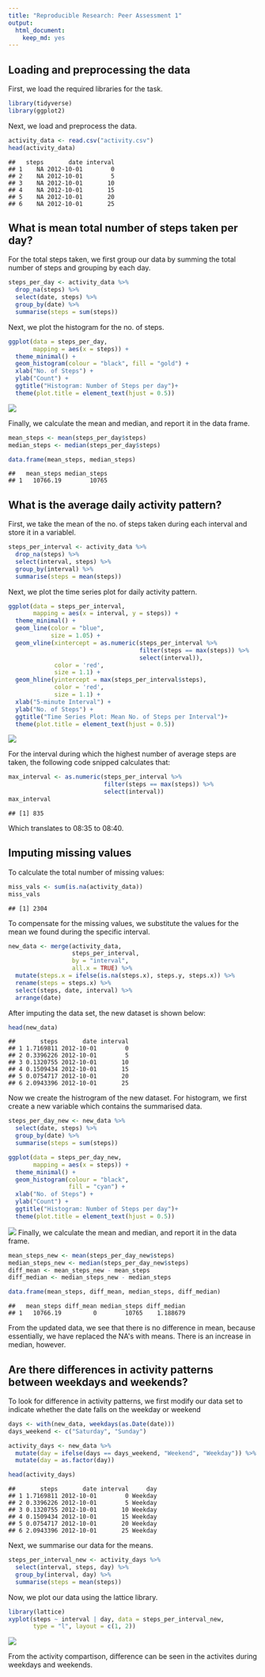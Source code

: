 ```yaml
---
title: "Reproducible Research: Peer Assessment 1"
output: 
  html_document: 
    keep_md: yes
---
```




## Loading and preprocessing the data

First, we load the required libraries for the task.


```r
library(tidyverse)
library(ggplot2)
```

Next, we load and preprocess the data.


```r
activity_data <- read.csv("activity.csv")
head(activity_data)
```

```
##   steps       date interval
## 1    NA 2012-10-01        0
## 2    NA 2012-10-01        5
## 3    NA 2012-10-01       10
## 4    NA 2012-10-01       15
## 5    NA 2012-10-01       20
## 6    NA 2012-10-01       25
```

## What is mean total number of steps taken per day?

For the total steps taken, we first group our data by summing the total number of steps and grouping by each day.


```r
steps_per_day <- activity_data %>% 
  drop_na(steps) %>% 
  select(date, steps) %>% 
  group_by(date) %>% 
  summarise(steps = sum(steps))
```

Next, we plot the histogram for the no. of steps.


```r
ggplot(data = steps_per_day, 
       mapping = aes(x = steps)) +
  theme_minimal() +
  geom_histogram(colour = "black", fill = "gold") +
  xlab("No. of Steps") +
  ylab("Count") +
  ggtitle("Histogram: Number of Steps per day")+
  theme(plot.title = element_text(hjust = 0.5))
```

![](PA1_template_files/figure-html/histogramNumStepsPerDay-1.png)<!-- -->

Finally, we calculate the mean and median, and report it in the data frame.


```r
mean_steps <- mean(steps_per_day$steps)
median_steps <- median(steps_per_day$steps)

data.frame(mean_steps, median_steps)
```

```
##   mean_steps median_steps
## 1   10766.19        10765
```

## What is the average daily activity pattern?

First, we take the mean of the no. of steps taken during each interval and store it in a variablel.


```r
steps_per_interval <- activity_data %>% 
  drop_na(steps) %>% 
  select(interval, steps) %>% 
  group_by(interval) %>% 
  summarise(steps = mean(steps))
```

Next, we plot the time series plot for daily activity pattern.


```r
ggplot(data = steps_per_interval,
       mapping = aes(x = interval, y = steps)) +
  theme_minimal() +
  geom_line(color = "blue",
            size = 1.05) +
  geom_vline(xintercept = as.numeric(steps_per_interval %>% 
                                     filter(steps == max(steps)) %>% 
                                     select(interval)),
             color = 'red',
             size = 1.1) +
  geom_hline(yintercept = max(steps_per_interval$steps),
             color = 'red',
             size = 1.1) +
  xlab("5-minute Interval") +
  ylab("No. of Steps") +
  ggtitle("Time Series Plot: Mean No. of Steps per Interval")+
  theme(plot.title = element_text(hjust = 0.5))
```

![](PA1_template_files/figure-html/timeSeriesPlot-1.png)<!-- -->

For the interval during which the highest number of average steps are taken, the following code snipped calculates that:


```r
max_interval <- as.numeric(steps_per_interval %>% 
                           filter(steps == max(steps)) %>% 
                           select(interval))
max_interval
```

```
## [1] 835
```
Which translates to 08:35 to 08:40.


## Imputing missing values

To calculate the total number of missing values:


```r
miss_vals <- sum(is.na(activity_data))
miss_vals
```

```
## [1] 2304
```
To compensate for the missing values, we substitute the values for the mean we found during the specific interval.


```r
new_data <- merge(activity_data, 
                  steps_per_interval, 
                  by = "interval", 
                  all.x = TRUE) %>% 
  mutate(steps.x = ifelse(is.na(steps.x), steps.y, steps.x)) %>% 
  rename(steps = steps.x) %>% 
  select(steps, date, interval) %>% 
  arrange(date)
```

After imputing the data set, the new dataset is shown below:


```r
head(new_data)
```

```
##       steps       date interval
## 1 1.7169811 2012-10-01        0
## 2 0.3396226 2012-10-01        5
## 3 0.1320755 2012-10-01       10
## 4 0.1509434 2012-10-01       15
## 5 0.0754717 2012-10-01       20
## 6 2.0943396 2012-10-01       25
```

Now we create the histrogram of the new dataset. For histogram, we first create a new variable which contains the summarised data.


```r
steps_per_day_new <- new_data %>%
  select(date, steps) %>% 
  group_by(date) %>% 
  summarise(steps = sum(steps))

ggplot(data = steps_per_day_new, 
       mapping = aes(x = steps)) +
  theme_minimal() +
  geom_histogram(colour = "black", 
                 fill = "cyan") +
  xlab("No. of Steps") +
  ylab("Count") +
  ggtitle("Histogram: Number of Steps per day")+
  theme(plot.title = element_text(hjust = 0.5))
```

![](PA1_template_files/figure-html/stepsPerDay2-1.png)<!-- -->
Finally, we calculate the mean and median, and report it in the data frame.


```r
mean_steps_new <- mean(steps_per_day_new$steps)
median_steps_new <- median(steps_per_day_new$steps)
diff_mean <- mean_steps_new - mean_steps
diff_median <- median_steps_new - median_steps

data.frame(mean_steps, diff_mean, median_steps, diff_median)
```

```
##   mean_steps diff_mean median_steps diff_median
## 1   10766.19         0        10765    1.188679
```

From the updated data, we see that there is no difference in mean, because essentially, we have replaced the NA's with means. There is an increase in median, however.


## Are there differences in activity patterns between weekdays and weekends?

To look for difference in activity patterns, we first modify our data set to indicate whether the date falls on the weekday or weekend


```r
days <- with(new_data, weekdays(as.Date(date)))
days_weekend <- c("Saturday", "Sunday")

activity_days <- new_data %>%
  mutate(day = ifelse(days == days_weekend, "Weekend", "Weekday")) %>% 
  mutate(day = as.factor(day))

head(activity_days)
```

```
##       steps       date interval     day
## 1 1.7169811 2012-10-01        0 Weekday
## 2 0.3396226 2012-10-01        5 Weekday
## 3 0.1320755 2012-10-01       10 Weekday
## 4 0.1509434 2012-10-01       15 Weekday
## 5 0.0754717 2012-10-01       20 Weekday
## 6 2.0943396 2012-10-01       25 Weekday
```

Next, we summarise our data for the means.


```r
steps_per_interval_new <- activity_days %>%  
  select(interval, steps, day) %>% 
  group_by(interval, day) %>% 
  summarise(steps = mean(steps))
```

Now, we plot our data using the lattice library.


```r
library(lattice)
xyplot(steps ~ interval | day, data = steps_per_interval_new, 
       type = "l", layout = c(1, 2))
```

![](PA1_template_files/figure-html/PlottingComparison-1.png)<!-- -->

From the activity compartison, difference can be seen in the activites during weekdays and weekends.
